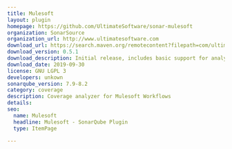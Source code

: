```yaml
---
title: Mulesoft
layout: plugin
homepage: https://github.com/UltimateSoftware/sonar-mulesoft
organization: SonarSource
organization_url: http://www.ultimatesoftware.com
download_url: https://search.maven.org/remotecontent?filepath=com/ultimatesoftware/sonar/plugins/mulesoft/mulesoftplugin/0.5.1-RELEASE/mulesoftplugin-0.5.1-RELEASE.jar
download_version: 0.5.1
download_description: Initial release, includes basic support for analyzing Mulesoft test coverage reports.
download_date: 2019-09-30
license: GNU LGPL 3
developers: unkown
sonarqube_version: 7.9-8.2
category: coverage
description: Coverage analyzer for Mulesoft Workflows
details: 
seo: 
  name: Mulesoft
  headline: Mulesoft - SonarQube Plugin
  type: ItemPage

---
```

